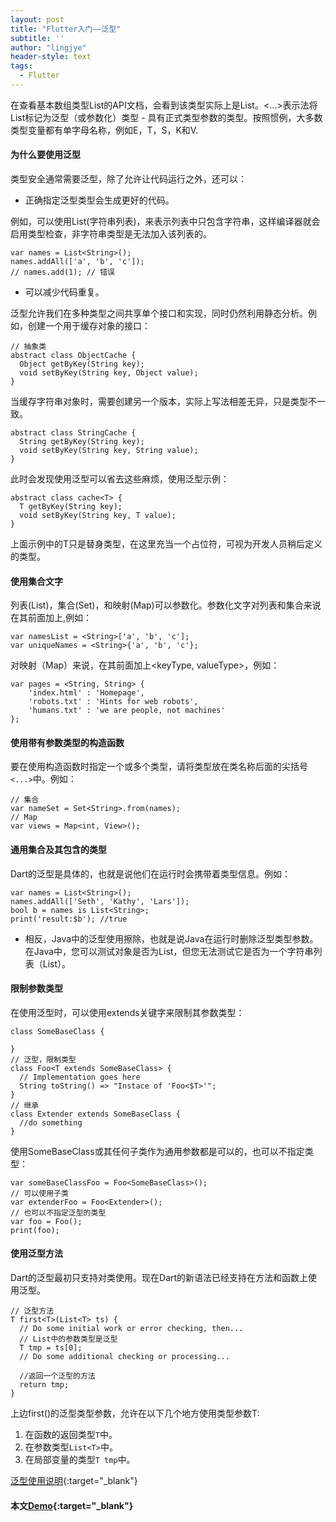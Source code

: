 ```yaml
---
layout: post
title: "Flutter入门——泛型"
subtitle: ''
author: "lingjye"
header-style: text
tags:
  - Flutter
---
```


在查看基本数组类型List的API文档，会看到该类型实际上是List<E>。<...>表示法将List标记为泛型（或参数化）类型 - 具有正式类型参数的类型。按照惯例，大多数类型变量都有单字母名称，例如E，T，S，K和V.

#### 为什么要使用泛型

类型安全通常需要泛型，除了允许让代码运行之外，还可以：

* 正确指定泛型类型会生成更好的代码。

例如，可以使用List<String>(字符串列表)，来表示列表中只包含字符串，这样编译器就会启用类型检查，非字符串类型是无法加入该列表的。

```
var names = List<String>();
names.addAll(['a', 'b', 'c']);
// names.add(1); // 错误
```

* 可以减少代码重复。

泛型允许我们在多种类型之间共享单个接口和实现，同时仍然利用静态分析。例如，创建一个用于缓存对象的接口：

```
// 抽象类
abstract class ObjectCache {
  Object getByKey(String key);
  void setByKey(String key, Object value);
}
```

当缓存字符串对象时，需要创建另一个版本，实际上写法相差无异，只是类型不一致。

```
abstract class StringCache {
  String getByKey(String key);
  void setByKey(String key, String value);
}
```

此时会发现使用泛型可以省去这些麻烦，使用泛型示例：

```
abstract class cache<T> {
  T getByKey(String key);
  void setByKey(String key, T value);
}
```

上面示例中的T只是替身类型，在这里充当一个占位符，可视为开发人员稍后定义的类型。

#### 使用集合文字

列表(List)，集合(Set)，和映射(Map)可以参数化。参数化文字对列表和集合来说在其前面加上<type>,例如：

```
var namesList = <String>['a', 'b', 'c'];
var uniqueNames = <String>{'a', 'b', 'c'};
```

对映射（Map）来说，在其前面加上<keyType, valueType>，例如：

```
var pages = <String, String> {
	'index.html' : 'Homepage',
	'robots.txt' : 'Hints for web robots',
	'humans.txt' : 'we are people, not machines'
};
```

#### 使用带有参数类型的构造函数

要在使用构造函数时指定一个或多个类型，请将类型放在类名称后面的尖括号`<...>`中。例如： 

```
// 集合
var nameSet = Set<String>.from(names);
// Map
var views = Map<int, View>();
```

#### 通用集合及其包含的类型

Dart的泛型是具体的，也就是说他们在运行时会携带着类型信息。例如：

```
var names = List<String>();
names.addAll(['Seth', 'Kathy', 'Lars']);
bool b = names is List<String>;
print('result:$b'); //true
```

* 相反，Java中的泛型使用擦除，也就是说Java在运行时删除泛型类型参数。在Java中，您可以测试对象是否为List，但您无法测试它是否为一个字符串列表（List<String>）。

#### 限制参数类型 

在使用泛型时，可以使用extends关键字来限制其参数类型：

```
class SomeBaseClass {

}
// 泛型，限制类型
class Foo<T extends SomeBaseClass> {
  // Implementation goes here
  String toString() => "Instace of 'Foo<$T>'";
}
// 继承
class Extender extends SomeBaseClass {
  //do something
}
```

使用SomeBaseClass或其任何子类作为通用参数都是可以的，也可以不指定类型：

```
var someBaseClassFoo = Foo<SomeBaseClass>();
// 可以使用子类
var extenderFoo = Foo<Extender>();
// 也可以不指定泛型的类型
var foo = Foo();
print(foo);
```

#### 使用泛型方法

Dart的泛型最初只支持对类使用。现在Dart的新语法已经支持在方法和函数上使用泛型。

```
// 泛型方法
T first<T>(List<T> ts) {
  // Do some initial work or error checking, then...
  // List中的参数类型是泛型
  T tmp = ts[0];
  // Do some additional checking or processing...
  
  //返回一个泛型的方法
  return tmp;
}
```
上边first(<T>)的泛型类型参数，允许在以下几个地方使用类型参数T:

1. 在函数的返回类型`T`中。
2. 在参数类型`List<T>`中。
3. 在局部变量的类型`T tmp`中。

[泛型使用说明](https://github.com/dart-lang/sdk/blob/master/pkg/dev_compiler/doc/GENERIC_METHODS.md){:target="_blank"}

#### 本文[Demo](https://github.com/lingjye/Flutter-Learning/tree/master/dartlearning){:target="_blank"}




